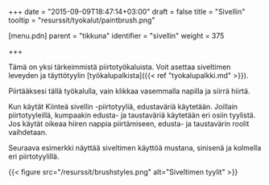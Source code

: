 +++
date = "2015-09-09T18:47:14+03:00"
draft = false
title = "Sivellin"
tooltip = "resurssit/tyokalut/paintbrush.png"

[menu.pdn]
	parent = "tikkuna"
	identifier = "sivellin"
	weight = 375

+++

Tämä on yksi tärkeimmistä piirtotyökaluista. Voit asettaa siveltimen leveyden ja täyttötyylin [työkalupalkista]({{< ref "tyokalupalkki.md" >}}).

Piirtääksesi tällä työkalulla, vain klikkaa vasemmalla napilla ja siirrä hiirtä.

Kun käytät Kiinteä sivellin -piirtotyyliä, edustaväriä käytetään. Joillain piirtotyyleillä, kumpaakin edusta- ja taustaväriä käytetään eri osiin tyylistä. 
Jos käytät oikeaa hiiren nappia piirtämiseen, edusta- ja taustavärin roolit vaihdetaan.

Seuraava esimerkki näyttää siveltimen käyttöä mustana, sinisenä ja kolmella eri piirtotyylillä.

{{< figure src="/resurssit/brushstyles.png" alt="Siveltimen tyylit" >}}
